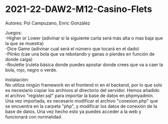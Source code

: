 # 2021-22-DAW2-M12-Casino-Flets  
Autores: Pol Campuzano, Enric González  

Juegos:  
-Higher or Lower (adivinar si la siguiente carta será más alta o mas baja que la que se muestra)  
-Dice Game (adivinar cual será el número que tocará en el dado)  
-Plinko (cae una bola que va rebotando y ganas o pierdes en función de donde caiga)  
-Roulette (ruleta básica donde puedes apostar donde crees que va a caer la bola, rojo, negro o verde.

Instalación:  
No utiliza ningún framework en el frontend ni en el backend, por lo que solo es necesiario copiar los archivos al directorio del servidor.
Hemos añadido el archivo "register.sql" para importar la base de datos en phpmyadmin.
Una vez importada, es necesario modificar el archivo "conexion.php" que se encuentra en la carpeta "php", y modificar los datos de conexión de la base de datos.
Una vez hecho esto ya puedes acceder a la web y funcionará con normalidad.
